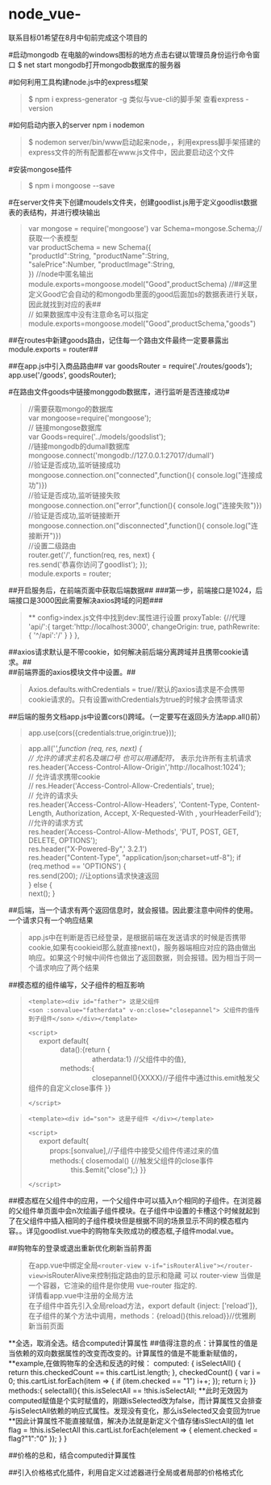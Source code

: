 # node_vue-
联系目标01希望在8月中旬前完成这个项目的

#启动mongodb
在电脑的windows图标的地方点击右键以管理员身份运行命令窗口
$ net start mongodb打开mongodb数据库的服务器

#如何利用工具构建node.js中的express框架
>$ npm i express-generator -g 类似与vue-cli的脚手架
查看express -version

#如何启动内嵌入的server
npm i nodemon
>$ nodemon server/bin/www启动起来node，，利用express脚手架搭建的express文件的所有配置都在www.js文件中，因此要启动这个文件

#安装mongose插件
>$ npm i mongoose --save

#在server文件夹下创建moudels文件夹，创建goodlist.js用于定义goodlist数据表的表结构，并进行模块输出
>var mongose = require('mongoose')
var Schema=mongose.Schema;//获取一个表模型  
var productSchema = new Schema({    
    "productId":String, 
    "productName":String,   
    "salePrice":Number, 
    "productImage":String,  
})
//node中匿名输出    
module.exports=mongoose.model("Good",productSchema) 
//##这里定义Good它会自动的和mongodb里面的good后面加s的数据表进行关联，因此就找到对应的表##  
// 如果数据库中没有注意命名可以指定module.exports=mongoose.model("Good",productSchema,"goods")  

##在routes中新建goods路由，记住每一个路由文件最终一定要暴露出module.exports = router##

##在app.js中引入商品路由##
var goodsRouter = require('./routes/goods');
app.use('/goods', goodsRouter);

#在路由文件goods中链接monggodb数据库，进行监听是否连接成功#
>//需要获取mongo的数据库    
var mongoose=require('mongoose');   
// 链接mongose数据库    
var Goods=require('../models/goodslist');   
//链接mongodb的dumall数据库 
mongoose.connect('mongodb://127.0.0.1:27017/dumall')    
//验证是否成功,监听链接成功 
mongoose.connection.on("connected",function(){ console.log("连接成功")})    
//验证是否成功,监听链接失败 
mongoose.connection.on("error",function(){ console.log("连接失败")})    
//验证是否成功,监听链接断开 
mongoose.connection.on("disconnected",function(){ console.log("连接断开")})     
//设置二级路由  
router.get('/', function(req, res, next) {  
    res.send('恭喜你访问了goodlist');
  });   
 module.exports = router;   


##开启服务后，在前端页面中获取后端数据##
 ###第一步，前端接口是1024，后端接口是3000因此需要解决axios跨域的问题###
 >** config>index.js文件中找到dev:属性进行设置
  >proxyTable: {//代理
      'api/':{
        target:'http://localhost:3000',
        changeOrigin: true,
        pathRewrite:{
          '^/api':'/'
      }
      }
    },

##axios请求默认是不带cookie，如何解决前后端分离跨域并且携带cookie请求。##   
##前端界面的axios模块文件中设置。##
>Axios.defaults.withCredentials = true//默认的axios请求是不会携带cookie请求的。只有设置withCredentials为true的时候才会携带请求

##后端的服务文档app.js中设置cors()跨域。（一定要写在返回头方法app.all()前）
>app.use(cors({credentials:true,origin:true})); 

>app.all('*',function (req, res, next) {  
	// 允许的请求主机名及端口号 也可以用通配符*， 表示允许所有主机请求  
    res.header('Access-Control-Allow-Origin','http://localhost:1024');  
	// 允许请求携带cookie  
  // res.Header('Access-Control-Allow-Credentials', true);  
  // 允许的请求头  
  res.header('Access-Control-Allow-Headers', 'Content-Type, Content-Length, Authorization, Accept, X-Requested-With , yourHeaderFeild');  
  //允许的请求方式  
  res.header('Access-Control-Allow-Methods', 'PUT, POST, GET, DELETE, OPTIONS');    
  res.header("X-Powered-By",' 3.2.1')   
  res.header("Content-Type", "application/json;charset=utf-8"); 
  if (req.method == 'OPTIONS') {    
    res.send(200); //让options请求快速返回  
  }
  else {    
    next();
  }

##后端，当一个请求有两个返回信息时，就会报错。因此要注意中间件的使用。一个请求只有一个响应结果
>app.js中在判断是否已经登录，是根据前端在发送请求的时候是否携带cookie,如果有cookieid那么就直接next()，服务器端相应对应的路由做出响应。如果这个时候中间件也做出了返回数据，则会报错。因为相当于同一个请求响应了两个结果

##模态框的组件编写，父子组件的相互影响
>``<template><div id="father"> 这是父组件 ``  
>``<son :sonvalue="fatherdata" v-on:close="closepannel"> 父组件的值传到子组件</son>``
>``</div></template>``
>
>``<script>``  
&#8194;&#8194;&#8194;export default{  
&#8194;&#8194;&#8194;&#8194;&#8194;&#8194;&#8194;&#8194;&#8194;data():{return {  
&#8194;&#8194;&#8194;&#8194;&#8194;&#8194;&#8194;&#8194;&#8194;&#8194;&#8194;&#8194;&#8194;&#8194;&#8194;&#8194;&#8194;&#8194;atherdata:1} //父组件中的值},  
&#8194;&#8194;&#8194;&#8194;&#8194;&#8194;&#8194;&#8194;&#8194;methods:{  
&#8194;&#8194;&#8194;&#8194;&#8194;&#8194;&#8194;&#8194;&#8194;&#8194;&#8194;&#8194;&#8194;&#8194;&#8194;&#8194;&#8194;&#8194;closepannel(){XXXX}//子组件中通过this.emit触发父组件的自定义close事件
    }}
>
>``</script>``

>``<template><div id="son"> 这是子组件 </div></template>``    
>
>``<script>``  
&#8194;&#8194;&#8194;export default{  
&#8194;&#8194;&#8194;&#8194;&#8194;&#8194;props:[sonvalue],//子组件中接受父组件传递过来的值  
&#8194;&#8194;&#8194;&#8194;&#8194;&#8194;methods:{  closemodal() {//触发父组件的close事件  
&#8194;&#8194;&#8194;&#8194;&#8194;&#8194;&#8194;&#8194;&#8194;&#8194;&#8194;&#8194;this.$emit("close");}  }}
>
>``</script>`` 

##模态框在父组件中的应用，一个父组件中可以插入n个相同的子组件。在浏览器的父组件单页面中会n次绘画子组件模块。在子组件中设置的卡槽这个时候就起到了在父组件中插入相同的子组件模块但是根据不同的场景显示不同的模态框内容。。详见goodlist.vue中的购物车失败成功的模态框,子组件modal.vue。  
  
##购物车的登录或退出重新优化刷新当前界面   
>在app.vue中绑定全局``<router-view v-if="isRouterAlive"></router-view>``isRouterAlive来控制指定路由的显示和隐藏 
可以 router-view 当做是一个容器，它渲染的组件是你使用 vue-router 指定的.  
>详情看app.vue中注册的全局方法  
>在子组件中首先引入全局reload方法，export default {inject: ['reload']},
>在子组件的某个方法中调用，methods：{reload(){this.reload}}//优雅刷新当前页面  
  
**全选，取消全选。结合computed计算属性
##值得注意的点：计算属性的值是当依赖的双向数据属性的改变而改变的。计算属性的值是不能重新赋值的，
**example,在做购物车的全选和反选的时候：
  computed: {
    isSelectAll() {
      return this.checkedCount == this.cartList.length;
    },
    checkedCount() {
      var i = 0;
      this.cartList.forEach(item => {
        if (item.checked == "1") i++;
      });
      return i;
    }}
methods:{
	selectall(){
	 this.isSelectAll == !this.isSelectAll; 
	**此时无效因为computed赋值是个实时赋值的，刚跟isSelected改为false，而计算属性又会排查与isSelectAll依赖的响应式属性。发现没有变化，那么isSelected又会变回为true
     **因此计算属性不能直接赋值，解决办法就是新定义个值存储isSlectAll的值
      let flag = !this.isSelectAll
      this.cartList.forEach(element => {
        element.checked = flag?"1":"0"
      });
	}
}

##价格的总和，结合computed计算属性

##引入价格格式化插件，利用自定义过滤器进行全局或者局部的价格格式化
